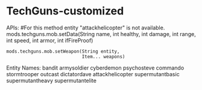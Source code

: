 # TechGuns-customized

APIs:
	#For this method entity "attackhelicopter" is not available.
	mods.techguns.mob.setData(String name,
							  int healthy,
							  int damage,
							  int range,
							  int speed,
							  int armor,
							  int ifFireProof)

	mods.techguns.mob.setWeapon(String entity,
								Item... weapons)

Entity Names:
	bandit
	armysoldier
	cyberdemon
	psychosteve
	commando
	stormtrooper
	outcast
	dictatordave
	attackhelicopter
	supermutantbasic
	supermutantheavy
	supermutantelite